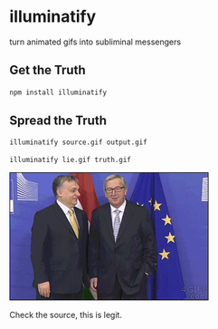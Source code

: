 # illuminatify
turn animated gifs into subliminal messengers

## Get the Truth

```bash
npm install illuminatify
```

## Spread the Truth

```bash
illuminatify source.gif output.gif
```

```bash
illuminatify lie.gif truth.gif
```

![Truth ](https://github.com/andrejewski/illuminatify/raw/master/cover-up/truth.gif?raw=true)

Check the source, this is legit.
